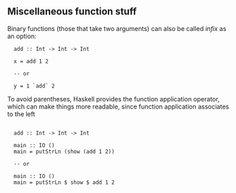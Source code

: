 ## Miscellaneous function stuff

Binary functions (those that take two arguments) can also be called *infix* as an option:

``` language-haskell
  add :: Int -> Int -> Int

  x = add 1 2 
  
  -- or
  
  y = 1 `add` 2
```

To avoid parentheses, Haskell provides the function application operator, which
can make things more readable, since function application associates to the left

``` language-haskell

  add :: Int -> Int -> Int

  main :: IO ()
  main = putStrLn (show (add 1 2))

  -- or

  main :: IO ()
  main = putStrLn $ show $ add 1 2

```